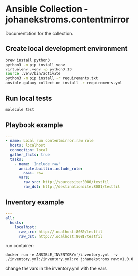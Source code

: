 # Ansible Collection - johanekstroms.contentmirror

Documentation for the collection.

## Create local development environment

```bash
brew install python3
python3 -m pip install venv
virtualenv .venv -p python3.13
source .venv/bin/activate
python3 -m pip install -r requirements.txt
ansible-galaxy collection install -r requirements.yml

```

## Run local tests

```bash
molecule test
```

## Playbook example

```yaml
---
- name: Local run contentmirror.raw role
  hosts: localhost
  connection: local
  gather_facts: true
  tasks:
    - name: 'Include raw'
      ansible.builtin.include_role:
        name: raw
      vars:
        raw_src: http://sourcesite:8080/testfil
        raw_dst: http://destinationsite:8081/testfil

```

## Inventory example

```yaml
---
all:
  hosts:
    localhost:
      raw_src: http://localhost:8080/testfil
      raw_dst: http://localhost:8081/testfil

```

run container:

    docker run -e ANSIBLE_INVENTORY='/inventory.yml' -v ./inventory.yml:/inventory.yml:ro johanekstroms.raw:v1.0.0

change the vars in the inventory.yml with the vars
